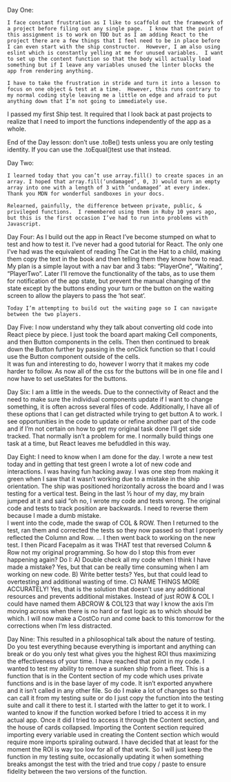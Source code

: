 Day One: 

 	I face constant frustration as I like to scaffold out the framework of a project before filing out any single page.  I know that the point of this assignment is to work on TDD but as I am adding React to the project there are a few things that I feel need to be in place before I can even start with the ship constructor.  However, I am also using eslint which is constantly yelling at me for unused variables.  I want to set up the content function so that the body will actually load something but if I leave any variables unused the linter blocks the app from rendering anything.

	I have to take the frustration in stride and turn it into a lesson to focus on one object & test at a time.  However, this runs contrary to my normal coding style leaving me a little on edge and afraid to put anything down that I’m not going to immediately use.

I passed my first Ship test.  It required that I look back at past projects to realize that I need to import the functions independently of the app as a whole.

End of the Day lesson: don’t use .toBe() tests unless you are only testing identity.  If you can use the .toEqual()test use that instead.


Day Two:
	
	I learned today that you can’t use array.fill() to create spaces in an array. I hoped that array.fill(‘undamaged’, 0, 3) would turn an empty array into one with a length of 3 with ‘undamaged’ at every index.  Thank you MDN for wonderful sandboxes in your docs.

	Relearned, painfully, the difference between private, public, & privileged functions.  I remembered using them in Ruby 10 years ago, but this is the first occasion I’ve had to run into problems with Javascript.

	
Day Four:
	As I build out the app in React I’ve become stumped on what to test and how to test it.  I’ve never had a good tutorial for React.  The only one I’ve had was the equivalent of reading The Cat in the Hat to a child, making them copy the text in the book and then telling them they know how to read.
	My plan is a simple layout with a nav bar and 3 tabs: “PlayerOne”, “Waiting”, “PlayerTwo”.  Later I’ll remove the functionality of the tabs, as to use them for notification of the app state, but prevent the manual changing of the state except by the buttons ending your turn or the button on the waiting screen to allow the players to pass the ‘hot seat’.

	Today I’m attempting to build out the waiting page so I can navigate between the two players.

Day Five:
	I now understand why they talk about converting old code into React piece by piece.  I just took the board apart making Cell components, and then Button components in the cells.  Then then continued to break down the Button further by passing in the onClick function so that I could use the Button component outside of the cells.  
	It was fun and interesting to do, however I worry that it makes my code harder to follow. As now all of the css for the buttons will be in one file and I now have to set useStates for the buttons.

Day Six: 
	I am a little in the weeds.  Due to the connectivity of React and the need to make sure the individual components update if I want to change something, it is often across several files of code.  Additionally, I have all of these options that I can get distracted while trying to get button A to work. I see opportunities in the code to update or refine another part of the code and if I’m not certain on how to get my original task done I’ll get side tracked.  That normally isn’t a problem for me. I normally build things one task at a time, but React leaves me befuddled in this way.

Day Eight:
	I need to know when I am done for the day.  I wrote a new test today and in getting that test green I wrote a lot of new code and interactions.  I was having fun hacking away.  I was one step from making it green when I saw that it wasn’t working due to a mistake in the ship orientation.  The ship was positioned horizontally across the board and I was testing for a vertical test.  Being in the last ½ hour of my day, my brain jumped at it and said “oh no, I wrote my code and tests wrong. The original code and tests to track position are backwards.  I need to reverse them because I made a dumb mistake.  
I went into the code, made the swap of COL & ROW. Then I returned to the test, ran them and corrected the tests so they now passed so that I properly reflected the Column and Row. … I then went back to working on the new test.  I then Picard Facepalm as it was THAT test that reversed Column & Row not my original programming.
	So how do I stop this from ever happening again? Do I:
	A) Double check all my code when I think I have made a mistake? Yes, but that can be really time consuming when I am working on new code.
	B) Write better tests? Yes, but that could lead to overtesting and additional wasting of time.
C) NAME THINGS MORE ACCURATELY!  Yes, that is the solution that doesn’t use any additional resources and prevents additional mistakes.  Instead of just ROW & COL I could have named them ABCROW & COL123 that way I know the axis I’m moving across when there is no hard or fast logic as to which should be which. I will now make a CostCo run and come back to this tomorrow for the corrections when I’m less distracted.

Day Nine:
	This resulted in a philosophical talk about the nature of testing. Do you test everything because everything is important and anything can break or do you only test what gives you the highest ROI thus maximizing the effectiveness of your time.  I have reached that point in my code.
	I wanted to test my ability to remove a sunken ship from a fleet.  This is a function that is in the Content section of my code which uses private functions and is in the base layer of my code.  It isn’t exported anywhere and it isn’t called in any other file.  So do I make a lot of changes so that I can call it from my testing suite or do I just copy the function into the testing suite and call it there to test it.
	I started with the latter to get it to work.  I wanted to know if the function worked before I tried to access it in my actual app.  Once it did I tried to access it through the Content section, and the house of cards collapsed.  Importing the Content section required importing every variable used in creating the Content section which would require more imports spiraling outward. I have decided that at least for the moment the ROI is way too low for all of that work.
	So I will just keep the function in my testing suite, occasionally updating it when something breaks amongst the test with the tried and true copy / paste to ensure fidelity between the two versions of the function.

